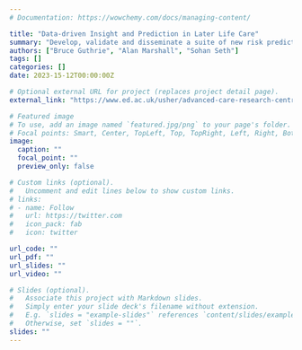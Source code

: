 ```yaml
---
# Documentation: https://wowchemy.com/docs/managing-content/

title: "Data-driven Insight and Prediction in Later Life Care"
summary: "Develop, validate and disseminate a suite of new risk prediction models for a set of adverse outcomes such as mortality, increased care needs or hospitalisation. In the context of population ageing and resource constrained services, risk prediction tools have great potential to ensure the delivery of the right care to the right person in the most cost-effective way."
authors: ["Bruce Guthrie", "Alan Marshall", "Sohan Seth"]
tags: []
categories: []
date: 2023-15-12T00:00:00Z

# Optional external URL for project (replaces project detail page).
external_link: "https://www.ed.ac.uk/usher/advanced-care-research-centre"

# Featured image
# To use, add an image named `featured.jpg/png` to your page's folder.
# Focal points: Smart, Center, TopLeft, Top, TopRight, Left, Right, BottomLeft, Bottom, BottomRight.
image:
  caption: ""
  focal_point: ""
  preview_only: false

# Custom links (optional).
#   Uncomment and edit lines below to show custom links.
# links:
# - name: Follow
#   url: https://twitter.com
#   icon_pack: fab
#   icon: twitter

url_code: ""
url_pdf: ""
url_slides: ""
url_video: ""

# Slides (optional).
#   Associate this project with Markdown slides.
#   Simply enter your slide deck's filename without extension.
#   E.g. `slides = "example-slides"` references `content/slides/example-slides.md`.
#   Otherwise, set `slides = ""`.
slides: ""
---
```

